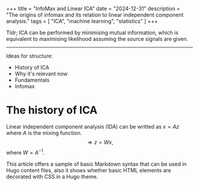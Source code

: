 +++
title = "InfoMax and Linear ICA"
date = "2024-12-31"
description = "The origins of infomax and its relation to linear independent component analysis."
tags = [
    "ICA",
    "machine learning",
    "statistics"
]
+++

Tldr; ICA can be performed by minimising mutual information, which is equivalent to maximising likelihood assuming the source signals are given.

---

Ideas for structure:
- History of ICA
- Why it's relevant now
- Fundamentals
- Infomax

# The history of ICA

Linear independent component analysis (IDA) can be writted as $x=Az$ where $A$ is the mixing function. $$\Rightarrow z = Wx,$$ where $W=A^{-1}$.

This article offers a sample of basic Markdown syntax that can be used in Hugo content files, also it shows whether basic HTML elements are decorated with CSS in a Hugo theme.
<!--more-->

